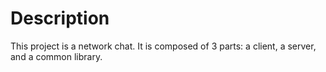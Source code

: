 # Description

This project is a network chat. It is composed of 3 parts: a client, a server, and a common library.
